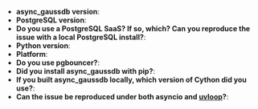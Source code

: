 <!--
Thank you for reporting an issue/feature request.

If this is a feature request, please disregard this template.  If this is
a bug report, please answer to the questions below.

It will be much easier for us to fix the issue if a test case that reproduces
the problem is provided, with clear instructions on how to run it.

Thank you!
-->

* **async_gaussdb version**:
* **PostgreSQL version**:
* **Do you use a PostgreSQL SaaS?  If so, which?  Can you reproduce
  the issue with a local PostgreSQL install?**:
* **Python version**:
* **Platform**:
* **Do you use pgbouncer?**:
* **Did you install async_gaussdb with pip?**:
* **If you built async_gaussdb locally, which version of Cython did you use?**:
* **Can the issue be reproduced under both asyncio and
  [uvloop](https://github.com/magicstack/uvloop)?**:

<!-- Enter your issue details below this comment. -->

